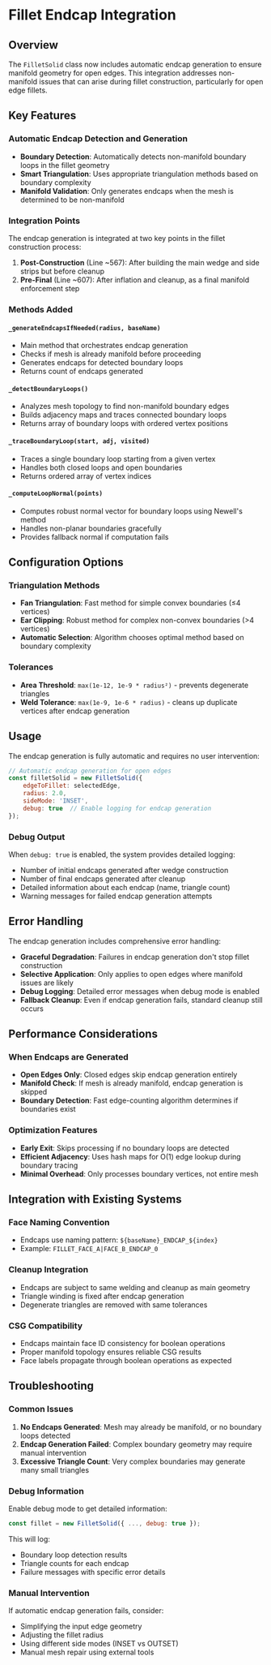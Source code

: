 # Fillet Endcap Integration

## Overview

The `FilletSolid` class now includes automatic endcap generation to ensure manifold geometry for open edges. This integration addresses non-manifold issues that can arise during fillet construction, particularly for open edge fillets.

## Key Features

### Automatic Endcap Detection and Generation
- **Boundary Detection**: Automatically detects non-manifold boundary loops in the fillet geometry
- **Smart Triangulation**: Uses appropriate triangulation methods based on boundary complexity
- **Manifold Validation**: Only generates endcaps when the mesh is determined to be non-manifold

### Integration Points

The endcap generation is integrated at two key points in the fillet construction process:

1. **Post-Construction** (Line ~567): After building the main wedge and side strips but before cleanup
2. **Pre-Final** (Line ~607): After inflation and cleanup, as a final manifold enforcement step

### Methods Added

#### `_generateEndcapsIfNeeded(radius, baseName)`
- Main method that orchestrates endcap generation
- Checks if mesh is already manifold before proceeding
- Generates endcaps for detected boundary loops
- Returns count of endcaps generated

#### `_detectBoundaryLoops()`
- Analyzes mesh topology to find non-manifold boundary edges
- Builds adjacency maps and traces connected boundary loops
- Returns array of boundary loops with ordered vertex positions

#### `_traceBoundaryLoop(start, adj, visited)`
- Traces a single boundary loop starting from a given vertex
- Handles both closed loops and open boundaries
- Returns ordered array of vertex indices

#### `_computeLoopNormal(points)`
- Computes robust normal vector for boundary loops using Newell's method
- Handles non-planar boundaries gracefully
- Provides fallback normal if computation fails

## Configuration Options

### Triangulation Methods
- **Fan Triangulation**: Fast method for simple convex boundaries (≤4 vertices)
- **Ear Clipping**: Robust method for complex non-convex boundaries (>4 vertices)
- **Automatic Selection**: Algorithm chooses optimal method based on boundary complexity

### Tolerances
- **Area Threshold**: `max(1e-12, 1e-9 * radius²)` - prevents degenerate triangles
- **Weld Tolerance**: `max(1e-9, 1e-6 * radius)` - cleans up duplicate vertices after endcap generation

## Usage

The endcap generation is fully automatic and requires no user intervention:

```javascript
// Automatic endcap generation for open edges
const filletSolid = new FilletSolid({
    edgeToFillet: selectedEdge,
    radius: 2.0,
    sideMode: 'INSET',
    debug: true  // Enable logging for endcap generation
});
```

### Debug Output
When `debug: true` is enabled, the system provides detailed logging:
- Number of initial endcaps generated after wedge construction
- Number of final endcaps generated after cleanup
- Detailed information about each endcap (name, triangle count)
- Warning messages for failed endcap generation attempts

## Error Handling

The endcap generation includes comprehensive error handling:
- **Graceful Degradation**: Failures in endcap generation don't stop fillet construction
- **Selective Application**: Only applies to open edges where manifold issues are likely
- **Debug Logging**: Detailed error messages when debug mode is enabled
- **Fallback Cleanup**: Even if endcap generation fails, standard cleanup still occurs

## Performance Considerations

### When Endcaps are Generated
- **Open Edges Only**: Closed edges skip endcap generation entirely
- **Manifold Check**: If mesh is already manifold, endcap generation is skipped
- **Boundary Detection**: Fast edge-counting algorithm determines if boundaries exist

### Optimization Features
- **Early Exit**: Skips processing if no boundary loops are detected
- **Efficient Adjacency**: Uses hash maps for O(1) edge lookup during boundary tracing
- **Minimal Overhead**: Only processes boundary vertices, not entire mesh

## Integration with Existing Systems

### Face Naming Convention
- Endcaps use naming pattern: `${baseName}_ENDCAP_${index}`
- Example: `FILLET_FACE_A|FACE_B_ENDCAP_0`

### Cleanup Integration
- Endcaps are subject to same welding and cleanup as main geometry
- Triangle winding is fixed after endcap generation
- Degenerate triangles are removed with same tolerances

### CSG Compatibility
- Endcaps maintain face ID consistency for boolean operations
- Proper manifold topology ensures reliable CSG results
- Face labels propagate through boolean operations as expected

## Troubleshooting

### Common Issues
1. **No Endcaps Generated**: Mesh may already be manifold, or no boundary loops detected
2. **Endcap Generation Failed**: Complex boundary geometry may require manual intervention
3. **Excessive Triangle Count**: Very complex boundaries may generate many small triangles

### Debug Information
Enable debug mode to get detailed information:
```javascript
const fillet = new FilletSolid({ ..., debug: true });
```

This will log:
- Boundary loop detection results
- Triangle counts for each endcap
- Failure messages with specific error details

### Manual Intervention
If automatic endcap generation fails, consider:
- Simplifying the input edge geometry
- Adjusting the fillet radius
- Using different side modes (INSET vs OUTSET)
- Manual mesh repair using external tools